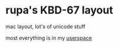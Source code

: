 # rupa's KBD-67 layout

mac layout, lot's of unicode stuff

most everything is in my [userspace](../../../../../../users/rupa/)
